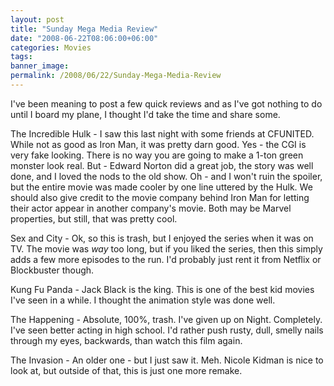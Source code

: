 ```yaml
---
layout: post
title: "Sunday Mega Media Review"
date: "2008-06-22T08:06:00+06:00"
categories: Movies 
tags: 
banner_image: 
permalink: /2008/06/22/Sunday-Mega-Media-Review
---
```


I've been meaning to post a few quick reviews and as I've got nothing to do until I board my plane, I thought I'd take the time and share some. 

The Incredible Hulk - I saw this last night with some friends at CFUNITED. While not as good as Iron Man, it was pretty darn good. Yes - the CGI is very fake looking. There is no way you are going to make a 1-ton green monster look real. But - Edward Norton did a great job, the story was well done, and I loved the nods to the old show. Oh - and I won't ruin the spoiler, but the entire movie was made cooler by one line uttered by the Hulk. We should also give credit to the movie company behind Iron Man for letting their actor appear in another company's movie. Both may be Marvel properties, but still, that was pretty cool.

Sex and City - Ok, so this is trash, but I enjoyed the series when it was on TV. The movie was <i>way</i> too long, but if you liked the series, then this simply adds a few more episodes to the run. I'd probably just rent it from Netflix or Blockbuster though. 

Kung Fu Panda - Jack Black is the king. This is one of the best kid movies I've seen in a while. I thought the animation style was done well. 

The Happening - Absolute, 100%, trash. I've given up on Night. Completely. I've seen better acting in high school. I'd rather push rusty, dull, smelly nails through my eyes, backwards, than watch this film again.

The Invasion - An older one - but I just saw it. Meh. Nicole Kidman is nice to look at, but outside of that, this is just one more remake.
